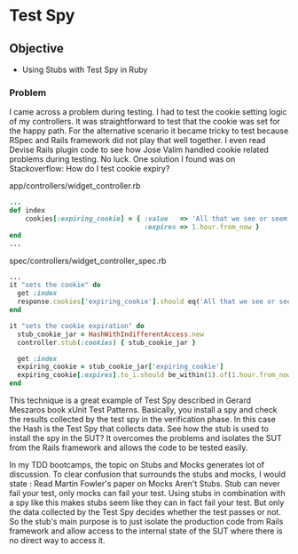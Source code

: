 # Test Spy #

## Objective ##

 - Using Stubs with Test Spy in Ruby

### Problem ###

 I came across a problem during testing. I had to test the cookie setting logic of my controllers. It was straightforward to test that the cookie was set for the happy path. For the alternative scenario it became tricky to test because RSpec and Rails framework did not play that well together. I even read Devise Rails plugin code to see how Jose Valim handled cookie related problems during testing. No luck. One solution I found was on Stackoverflow: How do I test cookie expiry?

app/controllers/widget_controller.rb

```ruby
...
def index
    cookies[:expiring_cookie] = { :value   => 'All that we see or seem...', 
                                  :expires => 1.hour.from_now }
end
...
```

spec/controllers/widget_controller_spec.rb

```ruby
...
it "sets the cookie" do
  get :index
  response.cookies['expiring_cookie'].should eq('All that we see or seem...')
end

it "sets the cookie expiration" do
  stub_cookie_jar = HashWithIndifferentAccess.new
  controller.stub(:cookies) { stub_cookie_jar }

  get :index
  expiring_cookie = stub_cookie_jar['expiring_cookie']
  expiring_cookie[:expires].to_i.should be_within(1).of(1.hour.from_now.to_i)
end
```

This technique is a great example of Test Spy described in Gerard Meszaros book xUnit Test Patterns. Basically, you install a spy and check the results collected by the test spy in the verification phase. In this case the Hash is the Test Spy that collects data. See how the stub is used to install the spy in the SUT? It overcomes the problems and isolates the SUT from the Rails framework and allows the code to be tested easily. 

In my TDD bootcamps, the topic on Stubs and Mocks generates lot of discussion. To clear confusion that surrounds the stubs and mocks, I would state : Read Martin Fowler's paper on Mocks Aren't Stubs. Stub can never fail your test, only mocks can fail your test. Using stubs in combination with a spy like this makes stubs seem like they can in fact fail your test. But only the data collected by the Test Spy decides whether the test passes or not. So the stub's main purpose is to just isolate the production code from Rails framework and allow access to the internal state of the SUT where there is no direct way to access it.
